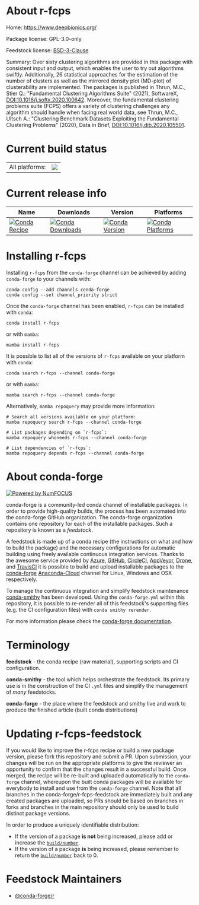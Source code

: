 About r-fcps
============

Home: https://www.deepbionics.org/

Package license: GPL-3.0-only

Feedstock license: [BSD-3-Clause](https://github.com/conda-forge/r-fcps-feedstock/blob/main/LICENSE.txt)

Summary: Over sixty clustering algorithms are provided in this package with consistent input and output, which enables the user to try out algorithms swiftly. Additionally, 26 statistical approaches for the estimation of the number of clusters as well as the mirrored density plot (MD-plot) of clusterability are implemented. The packages is published in Thrun, M.C., Stier Q.: "Fundamental Clustering Algorithms Suite" (2021), SoftwareX, <DOI:10.1016/j.softx.2020.100642>. Moreover, the fundamental clustering problems suite (FCPS) offers a variety of clustering challenges any algorithm should handle when facing real world data, see Thrun, M.C., Ultsch A.: "Clustering Benchmark Datasets Exploiting the Fundamental Clustering Problems" (2020), Data in Brief, <DOI:10.1016/j.dib.2020.105501>.

Current build status
====================


<table><tr><td>All platforms:</td>
    <td>
      <a href="https://dev.azure.com/conda-forge/feedstock-builds/_build/latest?definitionId=17854&branchName=main">
        <img src="https://dev.azure.com/conda-forge/feedstock-builds/_apis/build/status/r-fcps-feedstock?branchName=main">
      </a>
    </td>
  </tr>
</table>

Current release info
====================

| Name | Downloads | Version | Platforms |
| --- | --- | --- | --- |
| [![Conda Recipe](https://img.shields.io/badge/recipe-r--fcps-green.svg)](https://anaconda.org/conda-forge/r-fcps) | [![Conda Downloads](https://img.shields.io/conda/dn/conda-forge/r-fcps.svg)](https://anaconda.org/conda-forge/r-fcps) | [![Conda Version](https://img.shields.io/conda/vn/conda-forge/r-fcps.svg)](https://anaconda.org/conda-forge/r-fcps) | [![Conda Platforms](https://img.shields.io/conda/pn/conda-forge/r-fcps.svg)](https://anaconda.org/conda-forge/r-fcps) |

Installing r-fcps
=================

Installing `r-fcps` from the `conda-forge` channel can be achieved by adding `conda-forge` to your channels with:

```
conda config --add channels conda-forge
conda config --set channel_priority strict
```

Once the `conda-forge` channel has been enabled, `r-fcps` can be installed with `conda`:

```
conda install r-fcps
```

or with `mamba`:

```
mamba install r-fcps
```

It is possible to list all of the versions of `r-fcps` available on your platform with `conda`:

```
conda search r-fcps --channel conda-forge
```

or with `mamba`:

```
mamba search r-fcps --channel conda-forge
```

Alternatively, `mamba repoquery` may provide more information:

```
# Search all versions available on your platform:
mamba repoquery search r-fcps --channel conda-forge

# List packages depending on `r-fcps`:
mamba repoquery whoneeds r-fcps --channel conda-forge

# List dependencies of `r-fcps`:
mamba repoquery depends r-fcps --channel conda-forge
```


About conda-forge
=================

[![Powered by
NumFOCUS](https://img.shields.io/badge/powered%20by-NumFOCUS-orange.svg?style=flat&colorA=E1523D&colorB=007D8A)](https://numfocus.org)

conda-forge is a community-led conda channel of installable packages.
In order to provide high-quality builds, the process has been automated into the
conda-forge GitHub organization. The conda-forge organization contains one repository
for each of the installable packages. Such a repository is known as a *feedstock*.

A feedstock is made up of a conda recipe (the instructions on what and how to build
the package) and the necessary configurations for automatic building using freely
available continuous integration services. Thanks to the awesome service provided by
[Azure](https://azure.microsoft.com/en-us/services/devops/), [GitHub](https://github.com/),
[CircleCI](https://circleci.com/), [AppVeyor](https://www.appveyor.com/),
[Drone](https://cloud.drone.io/welcome), and [TravisCI](https://travis-ci.com/)
it is possible to build and upload installable packages to the
[conda-forge](https://anaconda.org/conda-forge) [Anaconda-Cloud](https://anaconda.org/)
channel for Linux, Windows and OSX respectively.

To manage the continuous integration and simplify feedstock maintenance
[conda-smithy](https://github.com/conda-forge/conda-smithy) has been developed.
Using the ``conda-forge.yml`` within this repository, it is possible to re-render all of
this feedstock's supporting files (e.g. the CI configuration files) with ``conda smithy rerender``.

For more information please check the [conda-forge documentation](https://conda-forge.org/docs/).

Terminology
===========

**feedstock** - the conda recipe (raw material), supporting scripts and CI configuration.

**conda-smithy** - the tool which helps orchestrate the feedstock.
                   Its primary use is in the construction of the CI ``.yml`` files
                   and simplify the management of *many* feedstocks.

**conda-forge** - the place where the feedstock and smithy live and work to
                  produce the finished article (built conda distributions)


Updating r-fcps-feedstock
=========================

If you would like to improve the r-fcps recipe or build a new
package version, please fork this repository and submit a PR. Upon submission,
your changes will be run on the appropriate platforms to give the reviewer an
opportunity to confirm that the changes result in a successful build. Once
merged, the recipe will be re-built and uploaded automatically to the
`conda-forge` channel, whereupon the built conda packages will be available for
everybody to install and use from the `conda-forge` channel.
Note that all branches in the conda-forge/r-fcps-feedstock are
immediately built and any created packages are uploaded, so PRs should be based
on branches in forks and branches in the main repository should only be used to
build distinct package versions.

In order to produce a uniquely identifiable distribution:
 * If the version of a package **is not** being increased, please add or increase
   the [``build/number``](https://docs.conda.io/projects/conda-build/en/latest/resources/define-metadata.html#build-number-and-string).
 * If the version of a package **is** being increased, please remember to return
   the [``build/number``](https://docs.conda.io/projects/conda-build/en/latest/resources/define-metadata.html#build-number-and-string)
   back to 0.

Feedstock Maintainers
=====================

* [@conda-forge/r](https://github.com/conda-forge/r/)

